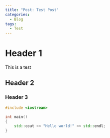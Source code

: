 ```yaml
---
title: "Post: Test Post"
categories:
  - Blog
tags:
  - Test
---
```


# Header 1
This is a test

## Header 2

### Header 3

```C++
#include <iostream>

int main()
{
    std::cout << "Hello world!" << std::endl;
}
```
